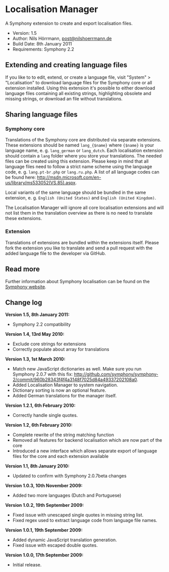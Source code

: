# Localisation Manager

A Symphony extension to create and export localisation files.

- Version: 1.5
- Author: Nils Hörrmann, post@nilshoerrmann.de
- Build Date: 8th January 2011
- Requirements: Symphony 2.2


## Extending and creating language files

If you like to to edit, extend, or create a language file, visit "System" > "Localisation" to download language files for the Symphony core or all extension installed. Using this extension it's possible to either download language files containing all existing strings, highlighting obsolete and missing strings, or download an file without translations. 

## Sharing language files

### Symphony core

Translations of the Symphony core are distributed via separate extensions. These extensions should be named `lang_{$name}` where `{$name}` is your language name, e. g. `lang_german` or `lang_dutch`. Each localisation extension should contain a `lang` folder where you store your translations. The needed files can be created using this extension. Please keep in mind that all language files need to follow a strict name scheme using the language code, e. g. `lang.pt-br.php` or `lang.ru.php`. A list of all language codes can be found here: <http://msdn.microsoft.com/en-us/library/ms533052(VS.85).aspx>.

Local variants of the same language should be bundled in the same extension, e. g. `English (United States)` and `English (United Kingdom)`.

The Localisation Manager will ignore all core localisation extensions and will not list them in the translation overview as there is no need to translate these extensions.

### Extension

Translations of extensions are bundled within the extensions itself. Please fork the extension you like to translate and send a pull request with the added language file to the developer via GitHub.


## Read more

Further information about Symphony localisation can be found on the [Symphony website](http://symphony-cms.com/learn/articles/view/localisation-in-symphony/).


## Change log

**Version 1.5, 8th January 2011:**

- Symphony 2.2 compatibility

**Version 1.4, 13rd May 2010:**

- Exclude core strings for extensions
- Correctly populate about array for translations

**Version 1.3, 1st March 2010:**

- Match new JavaScript dictionaries as well. Make sure you run Symphony 2.0.7 with this fix: <http://github.com/symphony/symphony-2/commit/960b28343f4f4a3148f7025d84a49337202108a0>.
- Added Localisation Manager to system navigation.
- Dictionary sorting is now an optional feature.
- Added German translations for the manager itself.

**Version 1.2.1, 6th February 2010:**

- Correctly handle single quotes.

**Version 1.2, 6th February 2010:**

- Complete rewrite of the string matching function
- Removed all features for backend localisation which are now part of the core
- Introduced a new interface which allows separate export of language files for the core and each extension available

**Version 1.1, 8th January 2010:**

- Updated to confirm with Symphony 2.0.7beta changes

**Version 1.0.3, 10th November 2009:**

- Added two more languages (Dutch and Portuguese)

**Version 1.0.2, 19th September 2009:**

- Fixed issue with unescaped single quotes in missing string list.
- Fixed regex used to extract language code from language file names.

**Version 1.0.1, 19th September 2009:** 

- Added dynamic JavaScript translation generation.
- Fixed issue with escaped double quotes.

**Version 1.0.0, 17th September 2009:**

- Initial release.